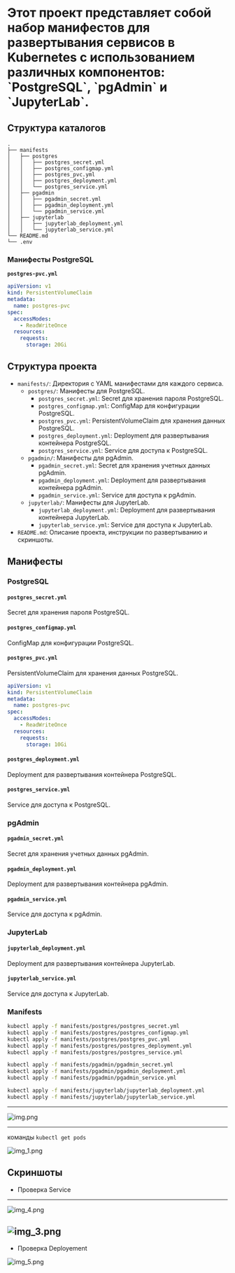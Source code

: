 <h1>Этот проект представляет собой набор манифестов для развертывания сервисов в Kubernetes с использованием различных компонентов: `PostgreSQL`, `pgAdmin` и `JupyterLab`.</h1>

## Структура каталогов

```
.
├── manifests
│   ├── postgres
│   │   ├── postgres_secret.yml
│   │   ├── postgres_configmap.yml
│   │   ├── postgres_pvc.yml
│   │   ├── postgres_deployment.yml
│   │   └── postgres_service.yml
│   ├── pgadmin
│   │   ├── pgadmin_secret.yml
│   │   ├── pgadmin_deployment.yml
│   │   └── pgadmin_service.yml
│   ├── jupyterlab
│   │   ├── jupyterlab_deployment.yml
│   │   └── jupyterlab_service.yml
└── README.md
└── .env
```

### Манифесты PostgreSQL

**`postgres-pvc.yml`**

```yaml
apiVersion: v1
kind: PersistentVolumeClaim
metadata:
  name: postgres-pvc
spec:
  accessModes:
    - ReadWriteOnce
  resources:
    requests:
      storage: 20Gi
```

## Структура проекта

- `manifests/`: Директория с YAML манифестами для каждого сервиса.
  - `postgres/`: Манифесты для PostgreSQL.
    - `postgres_secret.yml`: Secret для хранения пароля PostgreSQL.
    - `postgres_configmap.yml`: ConfigMap для конфигурации PostgreSQL.
    - `postgres_pvc.yml`: PersistentVolumeClaim для хранения данных PostgreSQL.
    - `postgres_deployment.yml`: Deployment для развертывания контейнера PostgreSQL.
    - `postgres_service.yml`: Service для доступа к PostgreSQL.
  - `pgadmin/`: Манифесты для pgAdmin.
    - `pgadmin_secret.yml`: Secret для хранения учетных данных pgAdmin.
    - `pgadmin_deployment.yml`: Deployment для развертывания контейнера pgAdmin.
    - `pgadmin_service.yml`: Service для доступа к pgAdmin.
  - `jupyterlab/`: Манифесты для JupyterLab.
    - `jupyterlab_deployment.yml`: Deployment для развертывания контейнера JupyterLab.
    - `jupyterlab_service.yml`: Service для доступа к JupyterLab.
- `README.md`: Описание проекта, инструкции по развертыванию и скриншоты.

## Манифесты

### PostgreSQL

#### `postgres_secret.yml`

Secret для хранения пароля PostgreSQL.

#### `postgres_configmap.yml`

ConfigMap для конфигурации PostgreSQL.

#### `postgres_pvc.yml`

PersistentVolumeClaim для хранения данных PostgreSQL.

```yaml
apiVersion: v1
kind: PersistentVolumeClaim
metadata:
  name: postgres-pvc
spec:
  accessModes:
    - ReadWriteOnce
  resources:
    requests:
      storage: 10Gi
```

#### `postgres_deployment.yml`

Deployment для развертывания контейнера PostgreSQL.

#### `postgres_service.yml`

Service для доступа к PostgreSQL.

### pgAdmin

#### `pgadmin_secret.yml`

Secret для хранения учетных данных pgAdmin.

#### `pgadmin_deployment.yml`

Deployment для развертывания контейнера pgAdmin.

#### `pgadmin_service.yml`

Service для доступа к pgAdmin.

### JupyterLab

#### `jupyterlab_deployment.yml`

Deployment для развертывания контейнера JupyterLab.

#### `jupyterlab_service.yml`

Service для доступа к JupyterLab.

### Manifests


   ```bash
   kubectl apply -f manifests/postgres/postgres_secret.yml
   kubectl apply -f manifests/postgres/postgres_configmap.yml
   kubectl apply -f manifests/postgres/postgres_pvc.yml
   kubectl apply -f manifests/postgres/postgres_deployment.yml
   kubectl apply -f manifests/postgres/postgres_service.yml
   
   kubectl apply -f manifests/pgadmin/pgadmin_secret.yml
   kubectl apply -f manifests/pgadmin/pgadmin_deployment.yml
   kubectl apply -f manifests/pgadmin/pgadmin_service.yml
   
   kubectl apply -f manifests/jupyterlab/jupyterlab_deployment.yml
   kubectl apply -f manifests/jupyterlab/jupyterlab_service.yml
   ```
---

![img.png](imgs/img.png)

---
команды `kubectl get pods`

![img_1.png](imgs/img_1.png)

 
## Скриншоты

  - Проверка Service
---
![img_4.png](imgs/img_4.png)

![img_3.png](imgs/img_3.png)
---

  - Проверка Deployement

![img_5.png](imgs/img_5.png)
